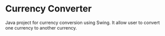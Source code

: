# Currency Converter
Java project for currency conversion using Swing.
It allow user to convert one currency to another currency.
